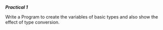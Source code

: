 *********Practical 1*********

Write a Program to create the variables of basic types and also show the effect of type conversion.